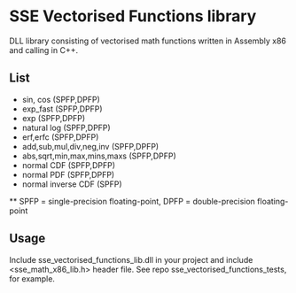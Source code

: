 # SSE Vectorised Functions library
DLL library consisting of vectorised math functions written in Assembly x86 and calling in C++.

## List
* sin, cos (SPFP,DPFP)
* exp_fast (SPFP,DPFP)
* exp (SPFP,DPFP)
* natural log (SPFP,DPFP)
* erf,erfc (SPFP,DPFP)
* add,sub,mul,div,neg,inv (SPFP,DPFP)
* abs,sqrt,min,max,mins,maxs (SPFP,DPFP)
* normal CDF (SPFP,DPFP)
* normal PDF (SPFP,DPFP)
* normal inverse CDF (SPFP)

** SPFP = single-precision floating-point, DPFP = double-precision floating-point

## Usage
Include sse_vectorised_functions_lib.dll in your project and include <sse_math_x86_lib.h> header file.
See repo sse_vectorised_functions_tests, for example.


